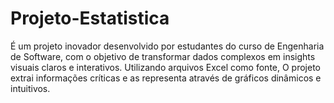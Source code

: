 # Projeto-Estatistica
É um projeto inovador desenvolvido por estudantes do curso de Engenharia de Software, com o objetivo de transformar dados complexos em insights visuais claros e interativos. Utilizando arquivos Excel como fonte, O projeto extrai informações críticas e as representa através de gráficos dinâmicos e intuitivos.
